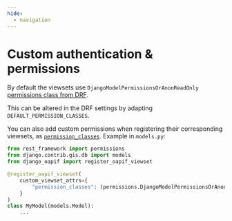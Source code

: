 ```yaml
---
hide:
  - navigation
---
```


# Custom authentication & permissions

By default the viewsets use `DjangoModelPermissionsOrAnonReadOnly` [permissions class from DRF](https://www.django-rest-framework.org/api-guide/permissions/#djangomodelpermissionsoranonreadonly).

This can be altered in the DRF settings by adapting `DEFAULT_PERMISSION_CLASSES`.

You can also add custom permissions when registering their corresponding viewsets, as [`permission_classes`](https://www.django-rest-framework.org/api-guide/permissions/#api-reference).
Example in `models.py`:

```python
from rest_framework import permissions
from django.contrib.gis.db import models
from django_oapif import register_oapif_viewset

@register_oapif_viewset(
    custom_viewset_attrs={
        "permission_classes": (permissions.DjangoModelPermissionsOrAnonReadOnly,)
    }
)
class MyModel(models.Model):
    ...
```
